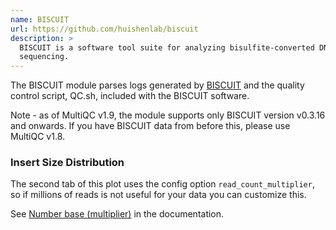 ```yaml
---
name: BISCUIT
url: https://github.com/huishenlab/biscuit
description: >
  BISCUIT is a software tool suite for analyzing bisulfite-converted DNA
  sequencing.
---
```


The BISCUIT module parses logs generated by
[BISCUIT](https://github.com/huishenlab/biscuit) and the quality control script,
QC.sh, included with the BISCUIT software.

Note - as of MultiQC v1.9, the module supports only BISCUIT version v0.3.16 and onwards.
If you have BISCUIT data from before this, please use MultiQC v1.8.

### Insert Size Distribution

The second tab of this plot uses the config option `read_count_multiplier`,
so if millions of reads is not useful for your data you can customize this.

See [Number base (multiplier)](https://multiqc.info/docs/#number-base-multiplier)
in the documentation.
